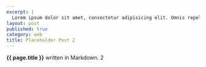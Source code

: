 ```yaml
---
excerpt: |
  Lorem ipsum dolor sit amet, consectetur adipisicing elit. Omnis repellendus iure nemo. Cum, perferendis, fugit, quaerat necessitatibus voluptatibus sapiente vero magnam similique sit neque natus.
layout: post
published: true
category: web
title: Placeholder Post 2
---
```


**{{ page.title }}** written in Markdown. 2
